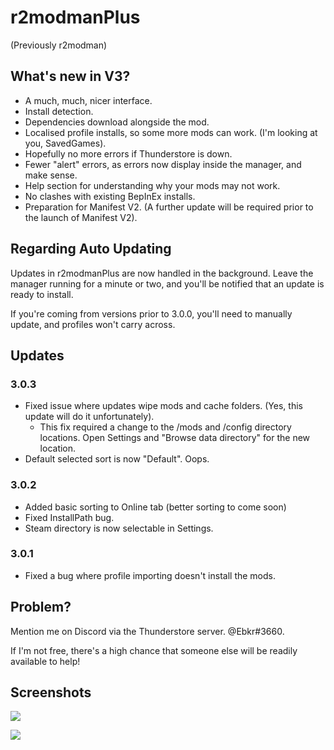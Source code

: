 # r2modmanPlus 
(Previously r2modman)

## What's new in V3?
- A much, much, nicer interface.
- Install detection.
- Dependencies download alongside the mod.
- Localised profile installs, so some more mods can work. (I'm looking at you, SavedGames).
- Hopefully no more errors if Thunderstore is down.
- Fewer "alert" errors, as errors now display inside the manager, and make sense.
- Help section for understanding why your mods may not work.
- No clashes with existing BepInEx installs.
- Preparation for Manifest V2. (A further update will be required prior to the launch of Manifest V2).

## Regarding Auto Updating
Updates in r2modmanPlus are now handled in the background. Leave the manager running for a minute or two, and you'll be notified that an update is ready to install.

If you're coming from versions prior to 3.0.0, you'll need to manually update, and profiles won't carry across.

## Updates
### 3.0.3
- Fixed issue where updates wipe mods and cache folders. (Yes, this update will do it unfortunately).
    - This fix required a change to the /mods and /config directory locations. Open Settings and "Browse data directory" for the new location.
- Default selected sort is now "Default". Oops.

### 3.0.2
- Added basic sorting to Online tab (better sorting to come soon)
- Fixed InstallPath bug.
- Steam directory is now selectable in Settings.

### 3.0.1
- Fixed a bug where profile importing doesn't install the mods.

## Problem?
Mention me on Discord via the Thunderstore server. @Ebkr#3660.

If I'm not free, there's a high chance that someone else will be readily available to help!

## Screenshots

![](https://i.imgur.com/z1yfnMT.png)

![](https://i.imgur.com/9BbH8dd.png)
